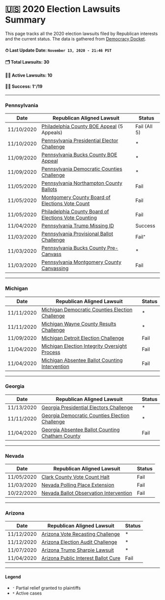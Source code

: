 # 🇺🇸 2020 Election Lawsuits Summary


This page tracks all the 2020 election lawsuits filed by Republican interests and the current status. The data is gathered from [Democracy Docket](https://www.democracydocket.com/).

#### ⏱ Last Update Date: `November 13, 2020 - 21:46 PST`

#### 🗂 Total Lawsuits: 30
#### 👩‍💻 Active Lawsuits: 10
#### 👩‍💼 Success: 1⁺/19


---

###  Pennsylvania

| Date       | Republican Aligned Lawsuit                                                                                                                | Status       |
| -          | -                                                                                                                                         | -            |
| 11/10/2020 | [Philadelphia County BOE Appeal](https://www.democracydocket.com/cases/philadelphia-county-boe-appeal/) (5 Appeals)                       | Fail (All 5) |
| 11/10/2020 | [Pennsylvania Presidential Elector Challenge](https://www.democracydocket.com/cases/pennsylvania-presidential-elector-challenge/)         | *            |
| 11/09/2020 | [Pennsylvania Bucks County BOE Appeal](https://www.democracydocket.com/cases/pennsylvania-bucks-county-boe-appeal/)                       | *            |
| 11/09/2020 | [Pennsylvania Democratic Counties Challenge](https://www.democracydocket.com/cases/pennsylvania-democratic-counties-challenge/)           | *            |
| 11/05/2020 | [Pennsylvania Northampton County Ballots](https://www.democracydocket.com/cases/pennsylvania-northampton-county-ballots/)                 | Fail         |
| 11/05/2020 | [Montgomery County Board of Elections Vote Count](https://www.democracydocket.com/cases/montgomery-county-board-of-elections-vote-count/) | Fail         |
| 11/05/2020 | [Philadelphia County Board of Elections Vote Counting](https://www.democracydocket.com/cases/philadelphia-county-boe-count/)              | Fail         |
| 11/04/2020 | [Pennsylvania Trump Missing ID](https://www.democracydocket.com/cases/pennsylvania-trump-missing-id/)                                     | Success      |
| 11/03/2020 | [Pennsylvania Provisional Ballot Challenge](https://www.democracydocket.com/cases/pennsylvania-provisional-ballot-challenge/)             | Fail⁺        |
| 11/03/2020 | [Pennsylvania Bucks County Pre-Canvass](https://www.democracydocket.com/cases/pennsylvania-bucks-county-pre-canvass/)                     | *            |
| 11/03/2020 | [Pennsylvania Montgomery County Canvassing](https://www.democracydocket.com/cases/pennsylvania-montgomery-county-canvassing/)             | Fail         |

---

### Michigan

| Date       | Republican Aligned Lawsuit                                                                                                                | Status |
| -          | -                                                                                                                                         | -      |
| 11/11/2020 | [Michigan Democratic Counties Election Challenge](https://www.democracydocket.com/cases/michigan-democratic-counties-election-challenge/) | *      |
| 11/11/2020 | [Michigan Wayne County Results Challenge](https://www.democracydocket.com/cases/michigan-wayne-county-results-challenge/)                 | *      |
| 11/09/2020 | [Michigan Detroit Election Challenge](https://www.democracydocket.com/cases/michigan-detroit-election-challenge/)                         | Fail   |
| 11/04/2020 | [Michigan Election Integrity Oversight Process](https://www.democracydocket.com/cases/michigan-election-integrity-oversight-process/)     | Fail   |
| 11/04/2020 | [Michigan Absentee Ballot Counting Intervention](https://www.democracydocket.com/cases/michigan-absentee-counting-intervention/)          | Fail   |

---

### Georgia

| Date       | Republican Aligned Lawsuit                                                                                                                | Status |
| -          | -                                                                                                                                         | -      |
| 11/13/2020 | [Georgia Presidential Electors Challenge](https://www.democracydocket.com/cases/georgia-presidential-electors-challenge/)                 | *      |
| 11/11/2020 | [Georgia Democratic Counties Election Challenge](https://www.democracydocket.com/cases/ga-democratic-counties-election-challenge/)        | *      |
| 11/04/2020 | [Georgia Absentee Ballot Counting Chatham County](https://www.democracydocket.com/cases/georgia-absentee-ballot-counting-chatham-county/) | Fail   |

---

### Nevada

| Date       | Republican Aligned Lawsuit                                                                                              | Status |
| -          | -                                                                                                                       | -      |
| 11/05/2020 | [Clark County Vote Count Halt](https://www.democracydocket.com/cases/clark-county-vote-count-halt/)                     | Fail   |
| 11/03/2020 | [Nevada Polling Place Extension](https://www.democracydocket.com/cases/nevada-polling-place-extension/)                 | Fail   |
| 10/22/2020 | [Nevada Ballot Observation Intervention](https://www.democracydocket.com/cases/nevada-ballot-observation-intervention/) | Fail   |

---

### Arizona

| Date       | Republican Aligned Lawsuit                                                                                        | Status |
| -          | -                                                                                                                 | -      |
| 11/12/2020 | [Arizona Vote Recasting Challenge](https://www.democracydocket.com/cases/arizona-vote-recasting-challenge/)       | *      |
| 11/12/2020 | [Arizona Election Audit Challenge](https://www.democracydocket.com/cases/arizona-election-audit-challenge/)       | *      |
| 11/07/2020 | [Arizona Trump Sharpie Lawsuit](https://www.democracydocket.com/cases/arizona-trump-sharpie-lawsuit/)             | *      |
| 11/04/2020 | [Arizona Public Interest Ballot Cure](https://www.democracydocket.com/cases/arizona-public-interest-ballot-cure/) | Fail   |


----

#### Legend

 - `⁺` Partial relief granted to plaintiffs
 - `*` Active cases
